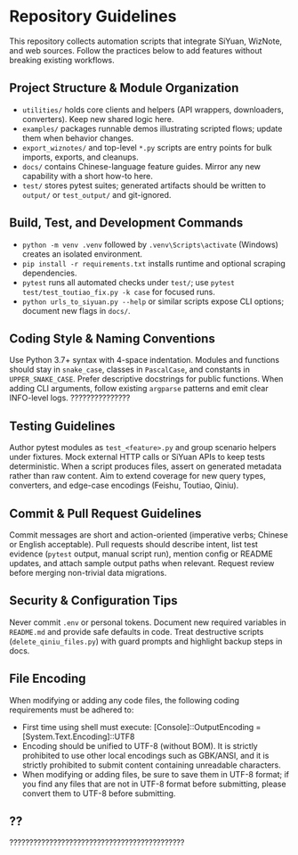 # Repository Guidelines

This repository collects automation scripts that integrate SiYuan, WizNote, and web sources. Follow the practices below to add features without breaking existing workflows.

## Project Structure & Module Organization
- `utilities/` holds core clients and helpers (API wrappers, downloaders, converters). Keep new shared logic here.
- `examples/` packages runnable demos illustrating scripted flows; update them when behavior changes.
- `export_wiznotes/` and top-level `*.py` scripts are entry points for bulk imports, exports, and cleanups.
- `docs/` contains Chinese-language feature guides. Mirror any new capability with a short how-to here.
- `test/` stores pytest suites; generated artifacts should be written to `output/` or `test_output/` and git-ignored.

## Build, Test, and Development Commands
- `python -m venv .venv` followed by `.venv\Scripts\activate` (Windows) creates an isolated environment.
- `pip install -r requirements.txt` installs runtime and optional scraping dependencies.
- `pytest` runs all automated checks under `test/`; use `pytest test/test_toutiao_fix.py -k case` for focused runs.
- `python urls_to_siyuan.py --help` or similar scripts expose CLI options; document new flags in `docs/`.

## Coding Style & Naming Conventions
Use Python 3.7+ syntax with 4-space indentation. Modules and functions should stay in `snake_case`, classes in `PascalCase`, and constants in `UPPER_SNAKE_CASE`. Prefer descriptive docstrings for public functions. When adding CLI arguments, follow existing `argparse` patterns and emit clear INFO-level logs.
???????????????

## Testing Guidelines
Author pytest modules as `test_<feature>.py` and group scenario helpers under fixtures. Mock external HTTP calls or SiYuan APIs to keep tests deterministic. When a script produces files, assert on generated metadata rather than raw content. Aim to extend coverage for new query types, converters, and edge-case encodings (Feishu, Toutiao, Qiniu).

## Commit & Pull Request Guidelines
Commit messages are short and action-oriented (imperative verbs; Chinese or English acceptable). Pull requests should describe intent, list test evidence (`pytest` output, manual script run), mention config or README updates, and attach sample output paths when relevant. Request review before merging non-trivial data migrations.

## Security & Configuration Tips
Never commit `.env` or personal tokens. Document new required variables in `README.md` and provide safe defaults in code. Treat destructive scripts (`delete_qiniu_files.py`) with guard prompts and highlight backup steps in docs.

## File Encoding
When modifying or adding any code files, the following coding requirements must be adhered to:
- First time using shell must execute: [Console]::OutputEncoding = [System.Text.Encoding]::UTF8
- Encoding should be unified to UTF-8 (without BOM). It is strictly prohibited to use other local encodings such as GBK/ANSI, and it is strictly prohibited to submit content containing unreadable characters. 
- When modifying or adding files, be sure to save them in UTF-8 format; if you find any files that are not in UTF-8 format before submitting, please convert them to UTF-8 before submitting.

## ??
????????????????????????????????????????????